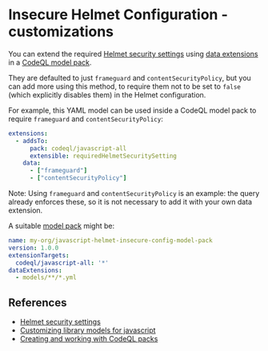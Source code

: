 # Insecure Helmet Configuration - customizations

You can extend the required [Helmet security settings](https://helmetjs.github.io/) using [data extensions](https://codeql.github.com/docs/codeql-language-guides/customizing-library-models-for-javascript/) in a [CodeQL model pack](https://docs.github.com/en/code-security/codeql-cli/using-the-advanced-functionality-of-the-codeql-cli/creating-and-working-with-codeql-packs#creating-a-codeql-model-pack).

They are defaulted to just `frameguard` and `contentSecurityPolicy`, but you can add more using this method, to require them not to be set to `false` (which explicitly disables them) in the Helmet configuration.

For example, this YAML model can be used inside a CodeQL model pack to require `frameguard` and `contentSecurityPolicy`:

```yaml
extensions:
  - addsTo:
      pack: codeql/javascript-all
      extensible: requiredHelmetSecuritySetting
    data:
      - ["frameguard"]
      - ["contentSecurityPolicy"]
```

Note: Using `frameguard` and `contentSecurityPolicy` is an example: the query already enforces these, so it is not necessary to add it with your own data extension.

A suitable [model pack](https://docs.github.com/en/code-security/codeql-cli/using-the-advanced-functionality-of-the-codeql-cli/creating-and-working-with-codeql-packs#creating-a-codeql-model-pack) might be:

```yaml
name: my-org/javascript-helmet-insecure-config-model-pack
version: 1.0.0
extensionTargets:
  codeql/javascript-all: '*'
dataExtensions:
  - models/**/*.yml
```

## References

- [Helmet security settings](https://helmetjs.github.io/)
- [Customizing library models for javascript](https://codeql.github.com/docs/codeql-language-guides/customizing-library-models-for-javascript/)
- [Creating and working with CodeQL packs](https://docs.github.com/en/code-security/codeql-cli/using-the-advanced-functionality-of-the-codeql-cli/creating-and-working-with-codeql-packs#creating-a-codeql-model-pack)

